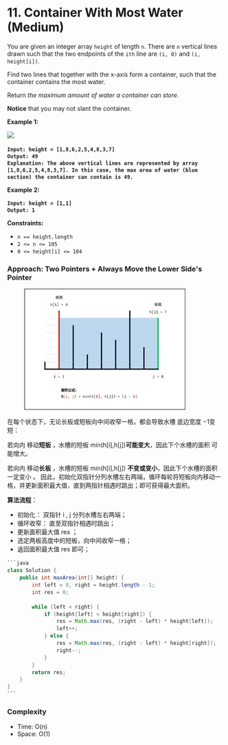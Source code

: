 # 11. Container With Most Water (Medium)

You are given an integer array `height` of length `n`. There are `n` vertical lines drawn such that the two endpoints of the `ith` line are `(i, 0)` and `(i, height[i])`.

Find two lines that together with the x-axis form a container, such that the container contains the most water.

Return _the maximum amount of water a container can store_.

**Notice** that you may not slant the container.

&#x20;

**Example 1:**

![](https://s3-lc-upload.s3.amazonaws.com/uploads/2018/07/17/question\_11.jpg)

<pre><code><strong>Input: height = [1,8,6,2,5,4,8,3,7]
</strong><strong>Output: 49
</strong><strong>Explanation: The above vertical lines are represented by array [1,8,6,2,5,4,8,3,7]. In this case, the max area of water (blue section) the container can contain is 49.
</strong></code></pre>

**Example 2:**

<pre><code><strong>Input: height = [1,1]
</strong><strong>Output: 1
</strong></code></pre>

&#x20;

**Constraints:**

* `n == height.length`
* `2 <= n <= 105`
* `0 <= height[i] <= 104`



### Approach: Two Pointers + Always Move the Lower Side's Pointer

<figure><img src="../../../.gitbook/assets/image (174).png" alt="" width="375"><figcaption></figcaption></figure>

在每个状态下，无论长板或短板向中间收窄一格，都会导致水槽 底边宽度 −1​ 变短：

若向内 移动**短板** ，水槽的短板 min(h\[i],h\[j])**可能变大**，因此下个水槽的面积 可能增大。

若向内 移动**长板** ，水槽的短板 min(h\[i],h\[j]) **不变或变小**，因此下个水槽的面积 一定变小 。 因此，初始化双指针分列水槽左右两端，循环每轮将短板向内移动一格，并更新面积最大值，直到两指针相遇时跳出；即可获得最大面积。

**算法流程**：

* 初始化： 双指针 i , j 分列水槽左右两端；&#x20;
* 循环收窄： 直至双指针相遇时跳出；&#x20;
* 更新面积最大值 res ；&#x20;
* 选定两板高度中的短板，向中间收窄一格；&#x20;
* 返回面积最大值 res 即可；

````java
```java
class Solution {
    public int maxArea(int[] height) {
        int left = 0, right = height.length - 1;
        int res = 0;

        while (left < right) {
            if (height[left] < height[right]) {
                res = Math.max(res, (right - left) * height[left]);
                left++;
            } else {
                res = Math.max(res, (right - left) * height[right]);
                right--;
            }
        }
        return res;
    }
}
```
````

### Complexity

* Time: O(n)
* Space: O(1)
